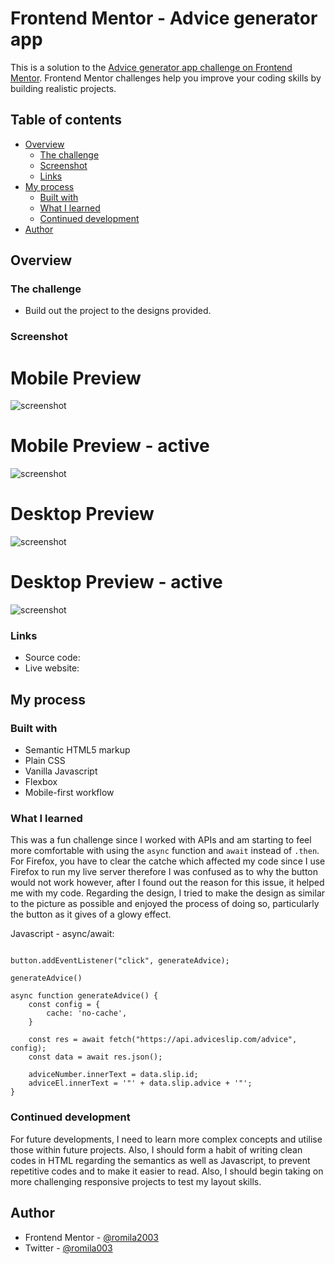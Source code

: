 # Frontend Mentor - Advice generator app

This is a solution to the [Advice generator app challenge on Frontend Mentor](https://www.frontendmentor.io/challenges/advice-generator-app-QdUG-13db). Frontend Mentor challenges help you improve your coding skills by building realistic projects. 

## Table of contents

- [Overview](#overview)
  - [The challenge](#the-challenge)
  - [Screenshot](#screenshot)
  - [Links](#links)
- [My process](#my-process)
  - [Built with](#built-with)
  - [What I learned](#what-i-learned)
  - [Continued development](#continued-development)
- [Author](#author)


## Overview

### The challenge

- Build out the project to the designs provided.

### Screenshot

# Mobile Preview 

![screenshot]()

# Mobile Preview - active

![screenshot]()

# Desktop Preview 

![screenshot]()

# Desktop Preview - active

![screenshot]()


### Links

 - Source code: []()
 - Live website: []()

## My process

### Built with

- Semantic HTML5 markup
- Plain CSS
- Vanilla Javascript
- Flexbox
- Mobile-first workflow

### What I learned

This was a fun challenge since I worked with APIs and am starting to feel more comfortable with using the `async` function and `await` instead of `.then`. For Firefox, you have to clear the catche which affected my code since I use Firefox to run my live server therefore I was confused as to why the button would not work however, after I found out the reason for this issue, it helped me with my code. Regarding the design, I tried to make the design as similar to the picture as possible and enjoyed the process of doing so, particularly the button as it gives of a glowy effect.

Javascript - async/await: 

```javasript

button.addEventListener("click", generateAdvice);

generateAdvice()

async function generateAdvice() {
    const config = {
        cache: 'no-cache',
    }
    
    const res = await fetch("https://api.adviceslip.com/advice", config);
    const data = await res.json();

    adviceNumber.innerText = data.slip.id;
    adviceEl.innerText = '"' + data.slip.advice + '"';
}

```

### Continued development

For future developments, I need to learn more complex concepts and utilise those within future projects. Also, I should form a habit of writing clean codes in HTML regarding the semantics as well as Javascript, to prevent repetitive codes and to make it easier to read. Also, I should begin taking on more challenging responsive projects to test my layout skills. 


## Author

- Frontend Mentor - [@romila2003](https://www.frontendmentor.io/profile/romila2003)
- Twitter - [@romila003](https://www.twitter.com/romila003)

